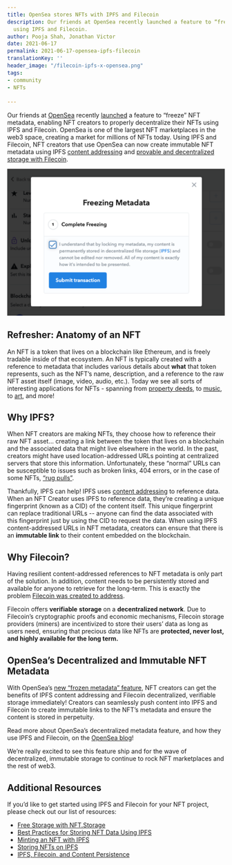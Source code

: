 ```yaml
---
title: OpenSea stores NFTs with IPFS and Filecoin
description: Our friends at OpenSea recently launched a feature to “freeze” NFT metadata
  using IPFS and Filecoin.
author: Pooja Shah, Jonathan Victor
date: 2021-06-17
permalink: 2021-06-17-opensea-ipfs-filecoin
translationKey: ''
header_image: "/filecoin-ipfs-x-opensea.png"
tags:
- community
- NFTs

---
```

Our friends at [OpenSea](https://opensea.io/) recently [launched](https://opensea.io/blog/announcements/decentralizing-nft-metadata-on-opensea/) a feature to “freeze” NFT metadata, enabling NFT creators to properly decentralize their NFTs using IPFS and Filecoin. OpenSea is one of the largest NFT marketplaces in the web3 space, creating a market for millions of NFTs today. Using IPFS and Filecoin, NFT creators that use OpenSea can now create immutable NFT metadata using IPFS [content addressing](https://blog.ipfs.io/2021-04-05-storing-nfts-on-ipfs/) and [provable and decentralized storage with Filecoin](https://blog.ipfs.io/2021-06-03-ipfs-filecoin-content-persistence/).

![](../assets/screen-shot-2021-06-17-at-1-38-49-pm.png)

## **Refresher: Anatomy of an NFT**

An NFT is a token that lives on a blockchain like Ethereum, and is freely tradable inside of that ecosystem. An NFT is typically created with a reference to metadata that includes various details about **what** that token represents, such as the NFT’s name, description, and a reference to the raw NFT asset itself (image, video, audio, etc.). Today we see all sorts of interesting applications for NFTs - spanning from [property deeds](https://www.theverge.com/2021/4/16/22388177/nft-house-real-estate-opensea-thousand-oaks-california), to [music](https://async.art/music), to [art](https://ipfsgateway.makersplace.com/ipfs/QmXkxpwAHCtDXbbZHUwqtFucG1RMS6T87vi1CdvadfL7qA), and more!

## **Why IPFS?**

When NFT creators are making NFTs, they choose how to reference their raw NFT asset… creating a link between the token that lives on a blockchain and the associated data that might live elsewhere in the world. In the past, creators might have used location-addressed URLs pointing at centralized servers that store this information. Unfortunately, these “normal” URLs can be susceptible to issues such as broken links, 404 errors, or in the case of some NFTs, [“rug pulls”](https://twitter.com/neitherconfirm/status/1369285946198396928?lang=en).

Thankfully, IPFS can help! IPFS uses [content addressing](https://blog.ipfs.io/2021-04-05-storing-nfts-on-ipfs/) to reference data. When an NFT Creator uses IPFS to reference data, they’re creating a unique fingerprint (known as a CID) of the content itself. This unique fingerprint can replace traditional URLs -- anyone can find the data associated with this fingerprint just by using the CID to request the data. When using IPFS content-addressed URLs in NFT metadata, creators can ensure that there is an **immutable link** to their content embedded on the blockchain.

## **Why Filecoin?**

Having resilient content-addressed references to NFT metadata is only part of the solution. In addition, content needs to be persistently stored and available for anyone to retrieve for the long-term. This is exactly the problem [Filecoin was created to address](https://blog.ipfs.io/2021-06-03-ipfs-filecoin-content-persistence/).

Filecoin offers **verifiable** **storage** on a **decentralized network**. Due to Filecoin’s cryptographic proofs and economic mechanisms, Filecoin storage providers (miners) are incentivized to store their users’ data as long as users need, ensuring that precious data like NFTs are **protected, never lost, and highly available for the long term.**

## **OpenSea’s Decentralized and Immutable NFT Metadata**

With OpenSea’s [new “frozen metadata” feature](https://opensea.io/blog/announcements/decentralizing-nft-metadata-on-opensea/), NFT creators can get the benefits of IPFS content addressing and Filecoin decentralized, verifiable storage immediately! Creators can seamlessly push content into IPFS and Filecoin to create immutable links to the NFT’s metadata and ensure the content is stored in perpetuity.

Read more about OpenSea’s decentralized metadata feature, and how they use IPFS and Filecoin, on the [OpenSea blog](https://opensea.io/blog)!

We’re really excited to see this feature ship and for the wave of decentralized, immutable storage to continue to rock NFT marketplaces and the rest of web3.

## **Additional Resources**

If you’d like to get started using IPFS and Filecoin for your NFT project, please check out our list of resources:

* [Free Storage with NFT.Storage](https://nft.storage)
* [Best Practices for Storing NFT Data Using IPFS](https://docs.ipfs.io/how-to/best-practices-for-nft-data/#types-of-ipfs-links-and-when-to-use-them)
* [Minting an NFT with IPFS](https://ipfs.us4.list-manage.com/track/click?u=25473244c7d18b897f5a1ff6b&id=bcae62b60f&e=7fccf7a909)
* [Storing NFTs on IPFS](https://blog.ipfs.io/2021-04-05-storing-nfts-on-ipfs/)
* [IPFS, Filecoin, and Content Persistence](https://blog.ipfs.io/2021-06-03-ipfs-filecoin-content-persistence/)